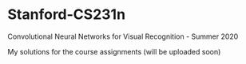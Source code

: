 # Stanford-CS231n
Convolutional Neural Networks for Visual Recognition - Summer 2020

My solutions for the course assignments (will be uploaded soon)
